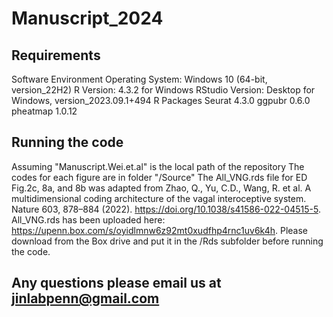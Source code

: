 # Manuscript_2024
## Requirements
Software Environment
    Operating System: Windows 10 (64-bit, version_22H2)
    R Version: 4.3.2 for Windows
    RStudio Version: Desktop for Windows, version_2023.09.1+494
R Packages
    Seurat 4.3.0
    ggpubr 0.6.0
    pheatmap 1.0.12
## Running the code
Assuming "Manuscript.Wei.et.al" is the local path of the repository
The codes for each figure are in folder "/Source"
The All_VNG.rds file for ED Fig.2c, 8a, and 8b was adapted from Zhao, Q., Yu, C.D., Wang, R. et al. A multidimensional coding architecture of the vagal interoceptive system. Nature 603, 878–884 (2022). https://doi.org/10.1038/s41586-022-04515-5. All_VNG.rds has been uploaded here: https://upenn.box.com/s/oyidlmnw6z92mt0xudfhp4rnc1uv6k4h. Please download from the Box drive and put it in the /Rds subfolder before running the code.
## Any questions please email us at jinlabpenn@gmail.com

